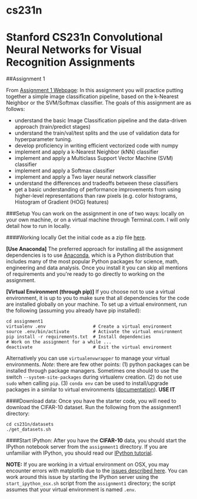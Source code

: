 # cs231n
Stanford CS231n Convolutional Neural Networks for Visual Recognition Assignments
================================================================================

##Assignment 1

From [Assignment 1 Webpage](http://cs231n.github.io/assignments2016/assignment1/):
In this assignment you will practice putting together a simple image classification pipeline, based on the k-Nearest Neighbor or the SVM/Softmax classifier.
The goals of this assignment are as follows:
* understand the basic Image Classification pipeline and the data-driven approach (train/predict stages)
* understand the train/val/test splits and the use of validation data for hyperparameter tuning.
* develop proficiency in writing efficient vectorized code with numpy
* implement and apply a k-Nearest Neighbor (kNN) classifier
* implement and apply a Multiclass Support Vector Machine (SVM) classifier
* implement and apply a Softmax classifier
* implement and apply a Two layer neural network classifier
* understand the differences and tradeoffs between these classifiers
* get a basic understanding of performance improvements from using higher-level representations than raw pixels (e.g. color histograms, Histogram of Gradient (HOG) features)

###Setup
You can work on the assignment in one of two ways: locally on your own machine, or on a virtual machine through Terminal.com. I will only detail how to run in locally.

####Working locally
Get the initial code as a zip file [here](http://vision.stanford.edu/teaching/cs231n/winter1516_assignment1.zip).

**[Use Anaconda]** The preferred approach for installing all the assignment dependencies is to use [Anaconda](https://www.continuum.io/downloads), which is a Python distribution that includes many of the most popular Python packages for science, math, engineering and data analysis. Once you install it you can skip all mentions of requirements and you're ready to go directly to working on the assignment.

**[Virtual Environment (through pip)]**
If you choose not to use a virtual environment, it is up to you to make sure that all dependencies for the code are installed globally on your machine. To set up a virtual environment, run the following (assuming you already have pip installed):

```
cd assignment1
virtualenv .env                  # Create a virtual environment
source .env/bin/activate         # Activate the virtual environment
pip install -r requirements.txt  # Install dependencies
# Work on the assignment for a while ...
deactivate                       # Exit the virtual environment
```

Alternatively you can use `virtualenvwrapper` to manage your virtual environments. *Note*: there are few other points:
(1) python packages can be installed through package managers. Sometimes one should to use the switch `--system-site-packages` during virtualenv creation.
(2) do not use `sudo` when calling `pip`.
(3) `conda env` can be used to install/upgrade packages in a similar to virtual environments ([documentation](http://conda.pydata.org/docs/using/envs.html)). **USE IT**

####Download data:
Once you have the starter code, you will need to download the CIFAR-10 dataset. Run the following from the assignment1 directory:
```
cd cs231n/datasets
./get_datasets.sh
```

####Start IPython:
After you have the **CIFAR-10** data, you should start the IPython notebook server from the `assignment1` directory. If you are unfamiliar with IPython, you should read our [IPython tutorial](http://cs231n.github.io/ipython-tutorial).

**NOTE:** If you are working in a virtual environment on OSX, you may encounter errors with matplotlib due to the [issues described here](http://matplotlib.org/faq/virtualenv_faq.html). You can work around this issue by starting the IPython server using the `start_ipython_osx.sh` script from the `assignment1` directory; the script assumes that your virtual environment is named `.env`.
